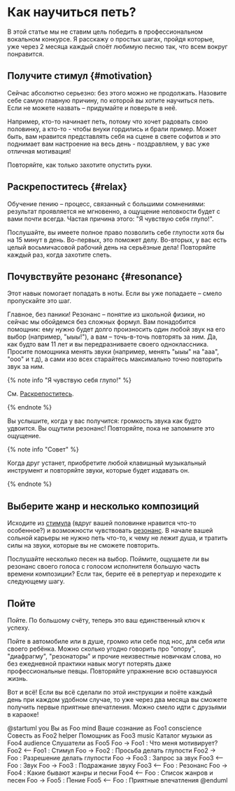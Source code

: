 # Как научиться петь?

В этой статье мы не ставим цель победить в профессиональном вокальном конкурсе. Я расскажу о простых шагах, пройдя которые, уже через 2 месяца каждый споёт любимую песню так, что всем вокруг понравится.

## Получите стимул {#motivation}

Сейчас абсолютно серьезно: без этого можно не продолжать. Назовите себе самую главную причину, по которой вы хотите научиться петь. Если не можете назвать – придумайте и поверьте в неё. 

Например, кто-то начинает петь, потому что хочет радовать свою половинку, а кто-то - чтобы внуки гордились и брали пример. Может быть, вам нравится представлять себя на сцене в свете софитов и это поднимает вам настроение на весь день - поздравляем, у вас уже отличная мотивация!

Повторяйте, как только захотите опустить руки.

## Раскрепоститесь {#relax}

Обучение пению – процесс, связанный с большими сомнениями: результат проявляется не мгновенно, а ощущение неловкости будет с вами почти всегда. Частая причина этого: "Я чувствую себя глупо!". 

Послушайте, вы имеете полное право позволить себе глупости хотя бы на 15 минут в день. Во-первых, это поможет делу. Во-вторых, у вас есть целый восьмичасовой рабочий день на серьёзные дела! Повторяйте каждый раз, когда захотите спеть.

## Почувствуйте резонанс {#resonance}

Этот навык помогает попадать в ноты. Если вы уже попадаете – смело пропускайте это шаг.

Главное, без паники! Резонанс – понятие из школьной физики, но сейчас мы обойдемся без сложных формул. Вам понадобится помощник: ему нужно будет долго произносить один любой звук на его выбор (например, "ыыы!"), а вам – точь-в-точь повторять за ним. Да, как будто вам 11 лет и вы передразниваете своего одноклассника. Просите помощника менять звуки (например, менять "ыыы" на "ааа", "ооо" и т.д), а сами изо всех старайтесь максимально точно повторить звук за ним. 

{% note info "Я чувствую себя глупо!" %}

См. [Раскрепоститесь](style#relax).

{% endnote %}

Вы услышите, когда у вас получится: громкость звука как будто удвоится. Вы ощутили резонанс! Повторяйте, пока не запомните это ощущение. 

{% note info "Совет" %}

Когда друг устанет, приобретите любой клавишный музыкальный инструмент и повторяйте звуки, которые будет издавать он.

{% endnote %}

## Выберите жанр и несколько композиций

Исходите из [стимула](style#motivation) (вдруг вашей половинке нравится что-то особенное?) и возможности чувствовать [резонанс](style#resonance). В начале вашей сольной карьеры не нужно петь что-то, к чему не лежит душа, и тратить силы на звуки, которые вы не сможете повторить.

Послушайте несколько песен на выбор. Поймите, ощущаете ли вы резонанс своего голоса с голосом исполнителя большую часть времени композиции? Если так, берите её в репертуар и переходите к следующему шагу.

## Пойте

Пойте. По большому счёту, теперь это ваш единственный ключ к успеху. 

Пойте в автомобиле или в душе, громко или себе под нос, для себя или своего ребёнка. Можно сколько угодно говорить про "опору", "диафрагму", "резонаторы" и прочие неизвестные новичкам слова, но без ежедневной практики навык могут потерять даже профессиональные певцы. Повторяйте упражнение всю оставшуюся жизнь.

Вот и всё! Если вы всё сделали по этой инструкции и поёте каждый день при каждом удобном случае, то уже через два месяца вы сможете получить первые приятные впечатления. Можно смело идти с друзьями в караоке!

@startuml
you Вы as Foo
mind     Ваше сознание       as Foo1
conscience    Совесть    as Foo2
helper     Помощник     as Foo3
music      Каталог музыки      as Foo4
audience    Слушатели    as Foo5
Foo -> Foo1 : Что меня мотивирует? 
Foo2 <-- Foo1 : Стимул
Foo -> Foo2 : Просьба делать глупости
Foo2 -> Foo : Разрешение делать глупости
Foo -> Foo3 : Запрос за звук
Foo3 <-- Foo : Звук
Foo -> Foo3 : Подражание звуку
Foo3 <-- Foo : Резонанс
Foo -> Foo4 : Какие бывают жанры и песни
Foo4 <-- Foo : Список жанров и песен
Foo -> Foo5 : Пение
Foo5 <-- Foo : Приятные впечатления
@enduml



